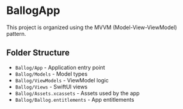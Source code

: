 # BallogApp

This project is organized using the MVVM (Model-View-ViewModel) pattern.

## Folder Structure

- `Ballog/App` - Application entry point
- `Ballog/Models` - Model types
- `Ballog/ViewModels` - ViewModel logic
- `Ballog/Views` - SwiftUI views
- `Ballog/Assets.xcassets` - Assets used by the app
- `Ballog/Ballog.entitlements` - App entitlements

